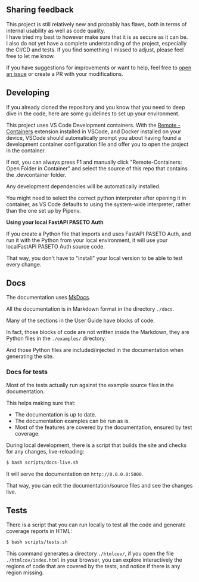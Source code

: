 ## Sharing feedback

This project is still relatively new and probably has flaws, both in terms of internal usability as well as code quality.\
I have tried my best to however make sure that it is as secure as it can be.\
I also do not yet have a complete understanding of the project, especially the CI/CD and tests. If you find something I missed to adjust, please feel free to let me know.

If you have suggestions for improvements or want to help, feel free to <a href="https://github.com/Chloe-ko/fastapi-paseto-auth/issues/new" target="_blank">open an issue</a> or create a PR with your modifications.

## Developing

If you already cloned the repository and you know that you need to deep dive in the code, here are some guidelines to set up your environment.

This project uses VS Code Development containers.
With the <a href="https://marketplace.visualstudio.com/items?itemName=ms-vscode-remote.remote-containers" target="_blank">Remote - Containers</a> extension installed in VSCode, and Docker installed on your device, VSCode should automatically prompt you about having found a development container configuration file and offer you to open the project in the container.

If not, you can always press F1 and manually click "Remote-Containers: Open Folder in Container" and select the source of this repo that contains the .devcontainer folder.

Any development dependencies will be automatically installed.

You might need to select the correct python interpreter after opening it in container, as VS Code defaults to using the system-wide interpreter, rather than the one set up by Pipenv.

**Using your local FastAPI PASETO Auth**

If you create a Python file that imports and uses FastAPI PASETO Auth, and run it with the Python from your local environment, it will use your localFastAPI PASETO Auth source code.

That way, you don't have to "install" your local version to be able to test every change.

## Docs

The documentation uses <a href="https://www.mkdocs.org/" class="external-link" target="_blank">MkDocs</a>.

All the documentation is in Markdown format in the directory `./docs`.

Many of the sections in the User Guide have blocks of code.

In fact, those blocks of code are not written inside the Markdown, they are Python files in the `./examples/` directory.

And those Python files are included/injected in the documentation when generating the site.

### Docs for tests

Most of the tests actually run against the example source files in the documentation.

This helps making sure that:

* The documentation is up to date.
* The documentation examples can be run as is.
* Most of the features are covered by the documentation, ensured by test coverage.

During local development, there is a script that builds the site and checks for any changes, live-reloading:

```bash
$ bash scripts/docs-live.sh
```

It will serve the documentation on `http://0.0.0.0:5000`.

That way, you can edit the documentation/source files and see the changes live.

## Tests

There is a script that you can run locally to test all the code and generate coverage reports in HTML:

```bash
$ bash scripts/tests.sh
```

This command generates a directory `./htmlcov/`, if you open the file `./htmlcov/index.html` in your browser, you can explore interactively the regions of code that are covered by the tests, and notice if there is any region missing.
